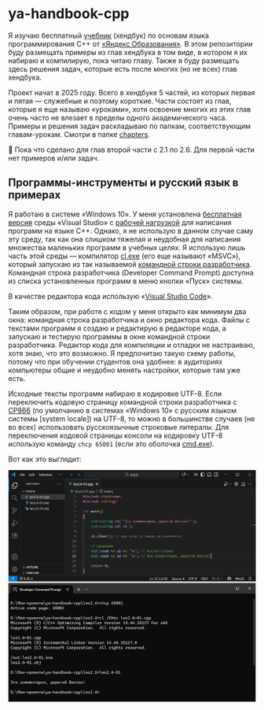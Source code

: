 # ya-handbook-cpp

Я изучаю бесплатный [учебник](https://education.yandex.ru/handbook/cpp) (хендбук) по основам языка программирования C++ от [«Яндекс Образования»](https://education.yandex.ru/about). В этом репозитории буду размещать примеры из глав хендбука в том виде, в котором я их набираю и компилирую, пока читаю главу. Также я буду размещать здесь решения задач, которые есть после многих (но не всех) глав хендбука.

Проект начат в 2025 году. Всего в хендбуке 5 частей, из которых первая и пятая — служебные и поэтому короткие. Части состоят из глав, которые я еще называю «уроками», хотя освоение многих из этих глав очень часто не влезает в пределы одного академического часа. Примеры и решения задач раскладываю по папкам, соответствующим главам-урокам. Смотри в папке [chapters](chapters).

🚧 Пока что сделано для глав второй части с 2.1 по 2.6. Для первой части нет примеров и/или задач.

## Программы-инструменты и русский язык в примерах

Я работаю в системе «Windows 10». У меня установлена [бесплатная версия](https://visualstudio.microsoft.com/ru/vs/community/) среды «Visual Studio» с [рабочей нагрузкой](https://learn.microsoft.com/en-us/cpp/build/vscpp-step-0-installation) для написания программ на языке C++. Однако, я не использую в данном случае саму эту среду, так как она слишком тяжелая и неудобная для написания множества маленьких программ в учебных целях. Я использую лишь часть этой среды — компилятор [cl.exe](https://learn.microsoft.com/en-us/cpp/build/reference/compiler-options) (его еще называют «MSVC»), который запускаю из так называемой [командной строки разработчика](https://learn.microsoft.com/en-us/visualstudio/ide/reference/command-prompt-powershell). Командная строка разработчика (Developer Command Prompt) доступна из списка установленных программ в меню кнопки «Пуск» системы.

В качестве редактора кода использую «[Visual Studio Code](https://code.visualstudio.com)».

Таким образом, при работе с кодом у меня открыто как минимум два окна: командная строка разработчика и окно редактора кода. Файлы с текстами программ я создаю и редактирую в редакторе кода, а запускаю и тестирую программы в окне командной строки разработчика. Редактор кода для компиляции и отладки не настраиваю, хотя знаю, что это возможно. Я предпочитаю такую схему работы, потому что при обучении студентов она удобнее: в аудиториях компьютеры общие и неудобно менять настройки, которые там уже есть.

Исходные тексты программ набираю в кодировке UTF-8. Если переключить кодовую страницу командной строки разработчика с [CP866](https://ru.wikipedia.org/wiki/CP866) (по умолчанию в системах «Windows 10» с русским языком системы [system locale]) на UTF-8, то можно в большинстве случаев (не во всех) использовать русскоязычные строковые литералы. Для переключения кодовой страницы консоли на кодировку UTF-8 использую команду `chcp 65001` (если это оболочка [cmd.exe](https://en.wikipedia.org/wiki/Cmd.exe)).

Вот как это выглядит:

![](https://github.com/ilyachalov/ya-handbook-cpp/blob/main/images/cpp-tools.png)
